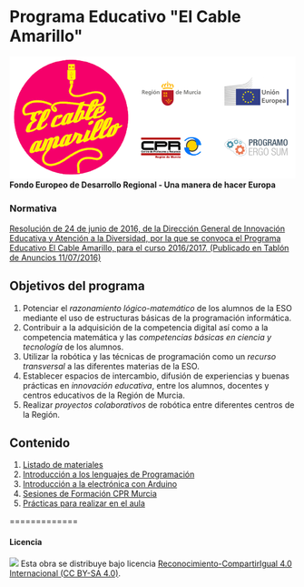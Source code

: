 # Programa Educativo "El Cable Amarillo"

<img src="logotipos.png" /><br>
**Fondo Europeo de Desarrollo Regional - Una manera de hacer Europa**



### Normativa

[Resolución de 24 de junio de 2016, de la Dirección General de Innovación Educativa y Atención a la Diversidad, por la que se convoca el Programa Educativo El Cable Amarillo, para el curso 2016/2017. (Publicado en Tablón de Anuncios 11/07/2016)](http://servicios.educarm.es/templates/portal/ficheros/websDinamicas/45/Convocatoria%20curso%202016-17%20CI%2075926%2011-07-16.pdf)



## Objetivos del programa

1.	Potenciar el *razonamiento lógico-matemático* de los alumnos de la ESO mediante el uso de estructuras básicas de la programación informática.
2.	Contribuir a la adquisición de la competencia digital así como a la competencia matemática y las *competencias básicas en ciencia y tecnología* de los alumnos.
3.	Utilizar la robótica y las técnicas de programación como un *recurso transversal* a las diferentes materias de la ESO.
4.	Establecer espacios de intercambio, difusión de experiencias y buenas prácticas en *innovación educativa*, entre los alumnos, docentes y centros educativos de la Región de Murcia.
5.	Realizar *proyectos colaborativos* de robótica entre diferentes centros de la Región.



## Contenido

1.	[Listado de materiales](Materiales/)
2.	[Introducción a los lenguajes de Programación](Programación/)
3.  [Introducción a la electrónica con Arduino](Arduino/)
4.  [Sesiones de Formación CPR Murcia](Formación/)
5.  [Prácticas para realizar en el aula](Prácticas/)



=============

#### Licencia

<img src="http://i.creativecommons.org/l/by-sa/4.0/88x31.png" /> Esta obra se distribuye bajo licencia [Reconocimiento-CompartirIgual 4.0 Internacional (CC BY-SA 4.0)](https://creativecommons.org/licenses/by-sa/4.0/deed.es_ES).